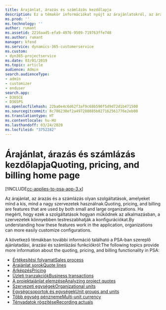 ```yaml
---
title: Árajánlat, árazás és számlázás kezdőlapja
description: Ez a témakör információkat nyújt az árajánlatokról, az árakról és a számlázásról.
ms.prod: ''
ms.technology: ''
author: rumant
ms.assetid: 2216aad5-efa9-4976-9509-719763ffe748
ms.author: rumant
manager: kfend
ms.service: dynamics-365-customerservice
ms.custom:
- dyn365-projectservice
ms.date: 03/01/2019
ms.topic: article
audience: Admin
search.audienceType:
- admin
- customizer
- enduser
search.app:
- D365CE
- D365PS
ms.openlocfilehash: 22ba0e4c6d62f3af9c68b590f5d9d72d1b471500
ms.sourcegitcommit: 8c786230ef2a497280885b827162561776e2eb00
ms.translationtype: HT
ms.contentlocale: hu-HU
ms.lasthandoff: 03/24/2020
ms.locfileid: "3752282"
---
```

# <a name="quoting-pricing-and-billing-home-page"></a><span data-ttu-id="86126-103">Árajánlat, árazás és számlázás kezdőlapja</span><span class="sxs-lookup"><span data-stu-id="86126-103">Quoting, pricing, and billing home page</span></span>

[!INCLUDE[cc-applies-to-psa-app-3.x](../includes/cc-applies-to-psa-app-3x.md)]

<span data-ttu-id="86126-104">Az árajánlat, az árazás és a számlázás olyan szolgáltatások, amelyeket mind a kis, mind a nagy szervezetek használnak.</span><span class="sxs-lookup"><span data-stu-id="86126-104">Quoting, pricing, and billing are features that are used by both small and large organizations.</span></span> <span data-ttu-id="86126-105">Ha megérti, hogy ezek a szolgáltatások hogyan működnek az alkalmazásban, a szervezetek könnyebben testreszabhatják a konfigurációkat.</span><span class="sxs-lookup"><span data-stu-id="86126-105">By understanding how these features work in the application, organizations can more easily customize configurations.</span></span>

<span data-ttu-id="86126-106">A következő témákban további információ található a PSA-ban szereplő ajánlatadási, árazási és számlázási funkciókról:</span><span class="sxs-lookup"><span data-stu-id="86126-106">The following topics provide more information about the quoting, pricing, and billing functionality in PSA:</span></span>

- [<span data-ttu-id="86126-107">Értékesítési folyamat</span><span class="sxs-lookup"><span data-stu-id="86126-107">Sales process</span></span>](basic-sales-process.md)
- [<span data-ttu-id="86126-108">Árajánlat sorok</span><span class="sxs-lookup"><span data-stu-id="86126-108">Quote lines</span></span>](basic-quote-lines.md)
- [<span data-ttu-id="86126-109">Árképzés</span><span class="sxs-lookup"><span data-stu-id="86126-109">Pricing</span></span>](basic-pricing.md)
- [<span data-ttu-id="86126-110">Üzleti tranzakciók</span><span class="sxs-lookup"><span data-stu-id="86126-110">Business transactions</span></span>](basic-business-transactions.md)
- [<span data-ttu-id="86126-111">A projektajánlat elemzése</span><span class="sxs-lookup"><span data-stu-id="86126-111">Analyzing project quotes</span></span>](basic-analyzing-quotes.md)
- [<span data-ttu-id="86126-112">Szervezeti egységek</span><span class="sxs-lookup"><span data-stu-id="86126-112">Organizational units</span></span>](advanced-organizational.md)
- [<span data-ttu-id="86126-113">Egységcsoportok és egységek</span><span class="sxs-lookup"><span data-stu-id="86126-113">Unit groups and units</span></span>](advanced-units.md)
- [<span data-ttu-id="86126-114">Több egység pénzneme</span><span class="sxs-lookup"><span data-stu-id="86126-114">Multi-unit currency</span></span>](advanced-currency.md)
- [<span data-ttu-id="86126-115">Tényadatok rögzítése</span><span class="sxs-lookup"><span data-stu-id="86126-115">Recording actuals</span></span>](advanced-actuals.md)
